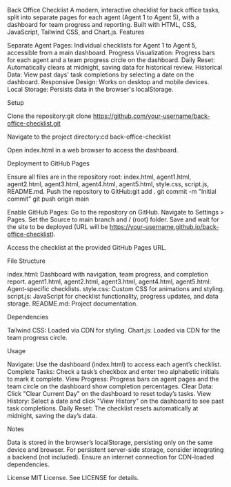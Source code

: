 Back Office Checklist
A modern, interactive checklist for back office tasks, split into separate pages for each agent (Agent 1 to Agent 5), with a dashboard for team progress and reporting. Built with HTML, CSS, JavaScript, Tailwind CSS, and Chart.js.
Features

Separate Agent Pages: Individual checklists for Agent 1 to Agent 5, accessible from a main dashboard.
Progress Visualization: Progress bars for each agent and a team progress circle on the dashboard.
Daily Reset: Automatically clears at midnight, saving data for historical review.
Historical Data: View past days' task completions by selecting a date on the dashboard.
Responsive Design: Works on desktop and mobile devices.
Local Storage: Persists data in the browser's localStorage.

Setup

Clone the repository:git clone https://github.com/your-username/back-office-checklist.git


Navigate to the project directory:cd back-office-checklist


Open index.html in a web browser to access the dashboard.

Deployment to GitHub Pages

Ensure all files are in the repository root: index.html, agent1.html, agent2.html, agent3.html, agent4.html, agent5.html, style.css, script.js, README.md.
Push the repository to GitHub:git add .
git commit -m "Initial commit"
git push origin main


Enable GitHub Pages:
Go to the repository on GitHub.
Navigate to Settings > Pages.
Set the Source to main branch and / (root) folder.
Save and wait for the site to be deployed (URL will be https://your-username.github.io/back-office-checklist).


Access the checklist at the provided GitHub Pages URL.

File Structure

index.html: Dashboard with navigation, team progress, and completion report.
agent1.html, agent2.html, agent3.html, agent4.html, agent5.html: Agent-specific checklists.
style.css: Custom CSS for animations and styling.
script.js: JavaScript for checklist functionality, progress updates, and data storage.
README.md: Project documentation.

Dependencies

Tailwind CSS: Loaded via CDN for styling.
Chart.js: Loaded via CDN for the team progress circle.

Usage

Navigate: Use the dashboard (index.html) to access each agent’s checklist.
Complete Tasks: Check a task’s checkbox and enter two alphabetic initials to mark it complete.
View Progress: Progress bars on agent pages and the team circle on the dashboard show completion percentages.
Clear Data: Click "Clear Current Day" on the dashboard to reset today’s tasks.
View History: Select a date and click "View History" on the dashboard to see past task completions.
Daily Reset: The checklist resets automatically at midnight, saving the day’s data.

Notes

Data is stored in the browser’s localStorage, persisting only on the same device and browser.
For persistent server-side storage, consider integrating a backend (not included).
Ensure an internet connection for CDN-loaded dependencies.

License
MIT License. See LICENSE for details.
